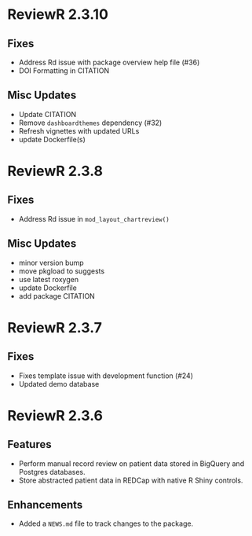 # ReviewR 2.3.10

## Fixes
* Address Rd issue with package overview help file (#36)
* DOI Formatting in CITATION

## Misc Updates
* Update CITATION
* Remove `dashboardthemes` dependency (#32)
* Refresh vignettes with updated URLs
* update Dockerfile(s)

# ReviewR 2.3.8

## Fixes
* Address Rd issue in `mod_layout_chartreview()`

## Misc Updates

* minor version bump
* move pkgload to suggests
* use latest roxygen
* update Dockerfile
* add package CITATION

# ReviewR 2.3.7

## Fixes
* Fixes template issue with development function (#24)
* Updated demo database

# ReviewR 2.3.6

## Features

* Perform manual record review on patient data stored in BigQuery and Postgres databases.
* Store abstracted patient data in REDCap with native R Shiny controls.

## Enhancements

* Added a `NEWS.md` file to track changes to the package.

